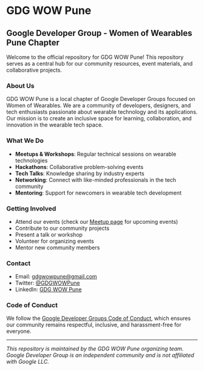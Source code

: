 # GDG WOW Pune

## Google Developer Group - Women of Wearables Pune Chapter

Welcome to the official repository for GDG WOW Pune! This repository serves as a central hub for our community resources, event materials, and collaborative projects.

### About Us

GDG WOW Pune is a local chapter of Google Developer Groups focused on Women of Wearables. We are a community of developers, designers, and tech enthusiasts passionate about wearable technology and its applications. Our mission is to create an inclusive space for learning, collaboration, and innovation in the wearable tech space.

### What We Do

- **Meetups & Workshops**: Regular technical sessions on wearable technologies
- **Hackathons**: Collaborative problem-solving events
- **Tech Talks**: Knowledge sharing by industry experts
- **Networking**: Connect with like-minded professionals in the tech community
- **Mentoring**: Support for newcomers in wearable tech development

### Getting Involved

- Attend our events (check our [Meetup page](#) for upcoming events)
- Contribute to our community projects
- Present a talk or workshop
- Volunteer for organizing events
- Mentor new community members

### Contact

- Email: gdgwowpune@gmail.com
- Twitter: [@GDGWOWPune](#)
- LinkedIn: [GDG WOW Pune](#)

### Code of Conduct

We follow the [Google Developer Groups Code of Conduct](https://developers.google.com/community-guidelines), which ensures our community remains respectful, inclusive, and harassment-free for everyone.

---

*This repository is maintained by the GDG WOW Pune organizing team. Google Developer Group is an independent community and is not affiliated with Google LLC.*